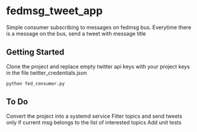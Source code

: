 # fedmsg_tweet_app
Simple consumer subscribing to messages on fedmsg bus.
Everytime there is a message on the bus, send a tweet with message title

## Getting Started
Clone the project and replace empty twitter api keys with your project keys in the file twitter_credentials.json

```
python fed_consumer.py
```

## To Do
Convert the project into a systemd service
Filter topics and send tweets only if current msg belongs to the list of interested topics
Add unit tests
